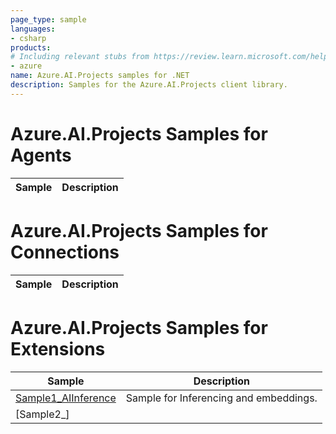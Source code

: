 ```yaml
---
page_type: sample
languages:
- csharp
products:
# Including relevant stubs from https://review.learn.microsoft.com/help/contribute/metadata-taxonomies#product
- azure
name: Azure.AI.Projects samples for .NET
description: Samples for the Azure.AI.Projects client library.
---
```


# Azure.AI.Projects Samples for Agents

| Sample | Description |
| ------ | ----------- |

# Azure.AI.Projects Samples for Connections

| Sample | Description |
| ------ | ----------- |

# Azure.AI.Projects Samples for Extensions

| Sample | Description |
| ------ | ----------- |
| [Sample1_AIInference]() | Sample for Inferencing and embeddings. |
| [Sample2_]